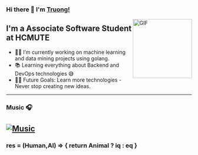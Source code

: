 ### Hi there 👋 I'm [Truong!](https://github.com/truong-ne)

<img align="right" alt="GIF" height="160px" src="https://media.giphy.com/media/Ah3zHH7hvsSB2/giphy.gif" />

## I'm a Associate Software Student at HCMUTE

- 👨‍💻 I’m currently working on machine learning and data mining projects using golang.
- 📚 Learning everything about Backend and DevOps technologies 😅
- 💪🏼 Future Goals: Learn more technologies - Never stop creating new ideas.

---
### Music 🎧
[![Music](https://media.tenor.com/6Y0adcPDE-8AAAAd/mixi-mixigaming.gif)](https://www.youtube.com/watch?v=R8CRG6iFi-Q)
---
### res = (Human,AI) => { return Animal ? iq : eq } 
